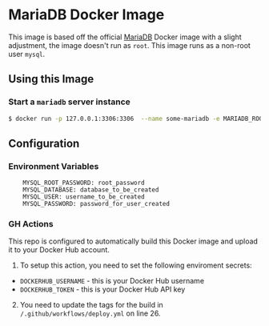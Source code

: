 # MariaDB Docker Image

This image is based off the official [MariaDB](https://hub.docker.com/_/mariadb) Docker image with a slight adjustment, the image doesn't run as `root`. This image runs as a non-root user `mysql`.

## Using this Image

### Start a `mariadb` server instance

```bash
$ docker run -p 127.0.0.1:3306:3306  --name some-mariadb -e MARIADB_ROOT_PASSWORD=my-secret-pw -d eric-mathison/mariadb:10
```

## Configuration

### Environment Variables

```
    MYSQL_ROOT_PASSWORD: root_password
    MYSQL_DATABASE: database_to_be_created
    MYSQL_USER: username_to_be_created
    MYSQL_PASSWORD: password_for_user_created
```

### GH Actions

This repo is configured to automatically build this Docker image and upload it to your Docker Hub account.

1. To setup this action, you need to set the following enviroment secrets:

-   `DOCKERHUB_USERNAME` - this is your Docker Hub username
-   `DOCKERHUB_TOKEN` - this is your Docker Hub API key

2. You need to update the tags for the build in `/.github/workflows/deploy.yml` on line 26.

